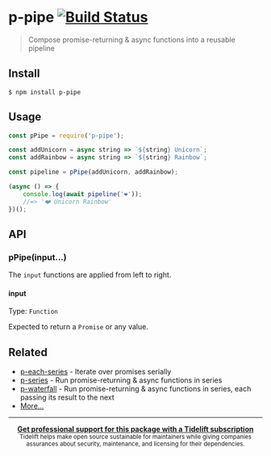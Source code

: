 # p-pipe [![Build Status](https://travis-ci.com/sindresorhus/p-pipe.svg?branch=master)](https://travis-ci.com/sindresorhus/p-pipe)

> Compose promise-returning & async functions into a reusable pipeline

## Install

```
$ npm install p-pipe
```

## Usage

```js
const pPipe = require('p-pipe');

const addUnicorn = async string => `${string} Unicorn`;
const addRainbow = async string => `${string} Rainbow`;

const pipeline = pPipe(addUnicorn, addRainbow);

(async () => {
	console.log(await pipeline('❤️'));
	//=> '❤️ Unicorn Rainbow'
})();
```

## API

### pPipe(input…)

The `input` functions are applied from left to right.

#### input

Type: `Function`

Expected to return a `Promise` or any value.

## Related

- [p-each-series](https://github.com/sindresorhus/p-each-series) - Iterate over promises serially
- [p-series](https://github.com/sindresorhus/p-series) - Run promise-returning & async functions in series
- [p-waterfall](https://github.com/sindresorhus/p-waterfall) - Run promise-returning & async functions in series, each passing its result to the next
- [More…](https://github.com/sindresorhus/promise-fun)

---

<div align="center">
	<b>
		<a href="https://tidelift.com/subscription/pkg/npm-p-pipe?utm_source=npm-p-pipe&utm_medium=referral&utm_campaign=readme">Get professional support for this package with a Tidelift subscription</a>
	</b>
	<br>
	<sub>
		Tidelift helps make open source sustainable for maintainers while giving companies<br>assurances about security, maintenance, and licensing for their dependencies.
	</sub>
</div>
